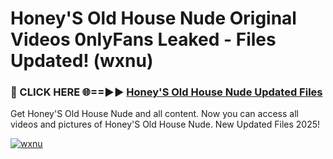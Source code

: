 # Honey'S Old House Nude Original Videos 0nlyFans Leaked - Files Updated! (wxnu)

<h3>🔴 CLICK HERE 🌐==►► <a href="https://tinyurl.com/52m3yx9h" rel="nofollow">Honey'S Old House Nude Updated Files</a></h3>

Get Honey'S Old House Nude and all content. Now you can access all videos and pictures of Honey'S Old House Nude. New Updated Files 2025!

[![wxnu](https://i.imgur.com/TnHtlc8.gif)](https://tinyurl.com/52m3yx9h)
